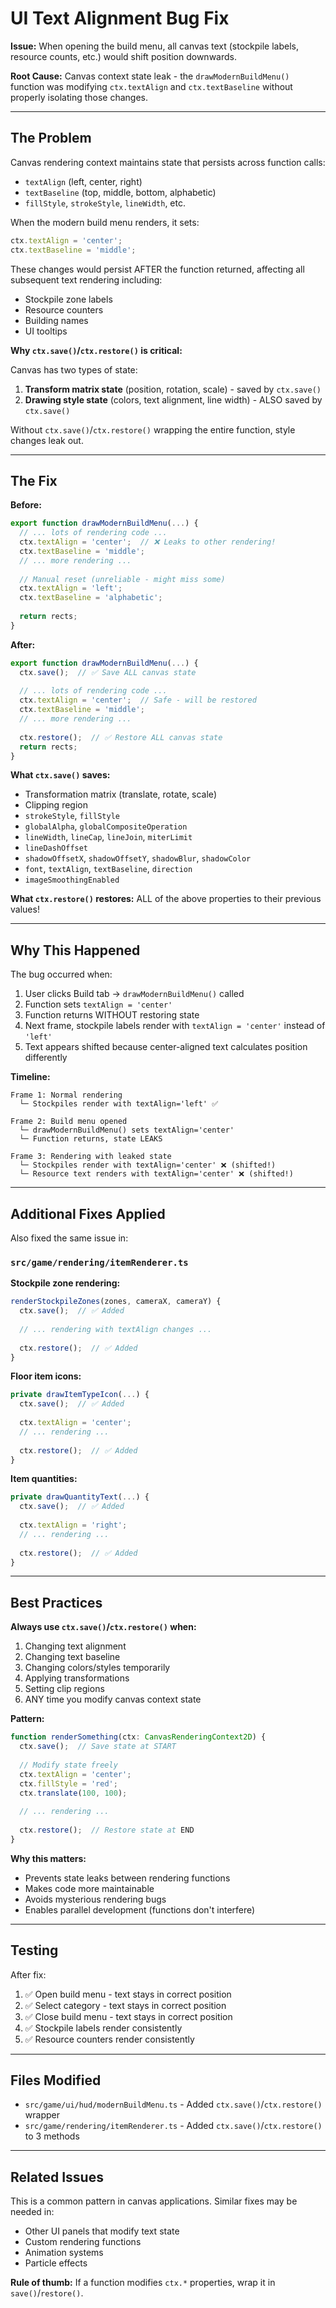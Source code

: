 # UI Text Alignment Bug Fix

**Issue:** When opening the build menu, all canvas text (stockpile labels, resource counts, etc.) would shift position downwards.

**Root Cause:** Canvas context state leak - the `drawModernBuildMenu()` function was modifying `ctx.textAlign` and `ctx.textBaseline` without properly isolating those changes.

---

## The Problem

Canvas rendering context maintains state that persists across function calls:
- `textAlign` (left, center, right)
- `textBaseline` (top, middle, bottom, alphabetic)
- `fillStyle`, `strokeStyle`, `lineWidth`, etc.

When the modern build menu renders, it sets:
```typescript
ctx.textAlign = 'center';
ctx.textBaseline = 'middle';
```

These changes would persist AFTER the function returned, affecting all subsequent text rendering including:
- Stockpile zone labels
- Resource counters
- Building names
- UI tooltips

**Why `ctx.save()`/`ctx.restore()` is critical:**

Canvas has two types of state:
1. **Transform matrix state** (position, rotation, scale) - saved by `ctx.save()`
2. **Drawing style state** (colors, text alignment, line width) - ALSO saved by `ctx.save()`

Without `ctx.save()`/`ctx.restore()` wrapping the entire function, style changes leak out.

---

## The Fix

**Before:**
```typescript
export function drawModernBuildMenu(...) {
  // ... lots of rendering code ...
  ctx.textAlign = 'center';  // ❌ Leaks to other rendering!
  ctx.textBaseline = 'middle';
  // ... more rendering ...
  
  // Manual reset (unreliable - might miss some)
  ctx.textAlign = 'left';
  ctx.textBaseline = 'alphabetic';
  
  return rects;
}
```

**After:**
```typescript
export function drawModernBuildMenu(...) {
  ctx.save();  // ✅ Save ALL canvas state
  
  // ... lots of rendering code ...
  ctx.textAlign = 'center';  // Safe - will be restored
  ctx.textBaseline = 'middle';
  // ... more rendering ...
  
  ctx.restore();  // ✅ Restore ALL canvas state
  return rects;
}
```

**What `ctx.save()` saves:**
- Transformation matrix (translate, rotate, scale)
- Clipping region
- `strokeStyle`, `fillStyle`
- `globalAlpha`, `globalCompositeOperation`
- `lineWidth`, `lineCap`, `lineJoin`, `miterLimit`
- `lineDashOffset`
- `shadowOffsetX`, `shadowOffsetY`, `shadowBlur`, `shadowColor`
- `font`, `textAlign`, `textBaseline`, `direction`
- `imageSmoothingEnabled`

**What `ctx.restore()` restores:**
ALL of the above properties to their previous values!

---

## Why This Happened

The bug occurred when:
1. User clicks Build tab → `drawModernBuildMenu()` called
2. Function sets `textAlign = 'center'`
3. Function returns WITHOUT restoring state
4. Next frame, stockpile labels render with `textAlign = 'center'` instead of `'left'`
5. Text appears shifted because center-aligned text calculates position differently

**Timeline:**
```
Frame 1: Normal rendering
  └─ Stockpiles render with textAlign='left' ✅

Frame 2: Build menu opened
  └─ drawModernBuildMenu() sets textAlign='center'
  └─ Function returns, state LEAKS
  
Frame 3: Rendering with leaked state
  └─ Stockpiles render with textAlign='center' ❌ (shifted!)
  └─ Resource text renders with textAlign='center' ❌ (shifted!)
```

---

## Additional Fixes Applied

Also fixed the same issue in:

### `src/game/rendering/itemRenderer.ts`

**Stockpile zone rendering:**
```typescript
renderStockpileZones(zones, cameraX, cameraY) {
  ctx.save();  // ✅ Added
  
  // ... rendering with textAlign changes ...
  
  ctx.restore();  // ✅ Added
}
```

**Floor item icons:**
```typescript
private drawItemTypeIcon(...) {
  ctx.save();  // ✅ Added
  
  ctx.textAlign = 'center';
  // ... rendering ...
  
  ctx.restore();  // ✅ Added
}
```

**Item quantities:**
```typescript
private drawQuantityText(...) {
  ctx.save();  // ✅ Added
  
  ctx.textAlign = 'right';
  // ... rendering ...
  
  ctx.restore();  // ✅ Added
}
```

---

## Best Practices

**Always use `ctx.save()`/`ctx.restore()` when:**
1. Changing text alignment
2. Changing text baseline
3. Changing colors/styles temporarily
4. Applying transformations
5. Setting clip regions
6. ANY time you modify canvas context state

**Pattern:**
```typescript
function renderSomething(ctx: CanvasRenderingContext2D) {
  ctx.save();  // Save state at START
  
  // Modify state freely
  ctx.textAlign = 'center';
  ctx.fillStyle = 'red';
  ctx.translate(100, 100);
  
  // ... rendering ...
  
  ctx.restore();  // Restore state at END
}
```

**Why this matters:**
- Prevents state leaks between rendering functions
- Makes code more maintainable
- Avoids mysterious rendering bugs
- Enables parallel development (functions don't interfere)

---

## Testing

After fix:
1. ✅ Open build menu - text stays in correct position
2. ✅ Select category - text stays in correct position
3. ✅ Close build menu - text stays in correct position
4. ✅ Stockpile labels render consistently
5. ✅ Resource counters render consistently

---

## Files Modified

- `src/game/ui/hud/modernBuildMenu.ts` - Added `ctx.save()`/`ctx.restore()` wrapper
- `src/game/rendering/itemRenderer.ts` - Added `ctx.save()`/`ctx.restore()` to 3 methods

---

## Related Issues

This is a common pattern in canvas applications. Similar fixes may be needed in:
- Other UI panels that modify text state
- Custom rendering functions
- Animation systems
- Particle effects

**Rule of thumb:** If a function modifies `ctx.*` properties, wrap it in `save()`/`restore()`.
